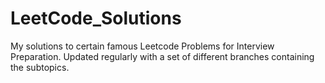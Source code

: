 # LeetCode_Solutions
My solutions to certain famous Leetcode Problems for Interview Preparation. Updated regularly with a set of different branches containing the subtopics.
